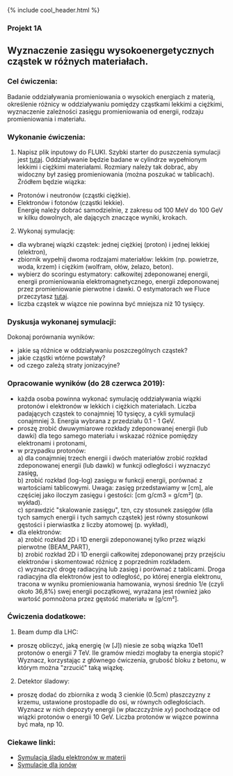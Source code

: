 {% include cool_header.html %}

### Projekt 1A
## Wyznaczenie zasięgu wysokoenergetycznych cząstek w różnych materiałach.
### Cel ćwiczenia:
Badanie oddziaływania promieniowania o wysokich energiach z materią, określenie różnicy w oddziaływaniu pomiędzy cząstkami lekkimi a ciężkimi, wyznaczenie zależności zasięgu promieniowania od energii, rodzaju promieniowania i materiału.

### Wykonanie ćwiczenia:
1. Napisz plik inputowy do FLUKI. Szybki starter do puszczenia symulacji jest [tutaj](https://agnieszkamucha.github.io/OPJzM/Start.html).
 Oddziaływanie będzie badane w cylindrze wypełnionym lekkimi i ciężkimi materiałami. Rozmiary należy tak dobrać, aby widoczny był zasięg promieniowania (można poszukać w tablicach). Źródłem będzie wiązka:
- Protonów i neutronów (cząstki ciężkie).
- Elektronów i fotonów (cząstki lekkie). <br>
Energię należy dobrać samodzielnie, z zakresu od 100 MeV do 100 GeV w kilku dowolnych, ale dających znaczące wyniki, krokach. 

2. Wykonaj symulację:
- dla wybranej wiązki cząstek: jednej ciężkiej (proton) i jednej lekkiej (elektron), 
- zbiornik wypełnij dwoma rodzajami materiałów: lekkim (np. powietrze, woda, krzem) i ciężkim (wolfram, ołów, żelazo, beton). 
- wybierz do scoringu estymatory: całkowitej zdeponowanej energii, energii promieniowania elektromagnetycznego, energii zdeponowanej przez promieniowanie pierwotne i dawki. O estymatorach we Fluce przeczytasz [tutaj](https://agnieszkamucha.github.io/OPJzM/Estymatory.html).
- liczba cząstek w wiązce nie powinna być mniejsza niż 10 tysięcy.

### Dyskusja wykonanej symulacji:
Dokonaj porównania wyników:
- jakie są różnice w oddziaływaniu poszczególnych cząstek? 
- jakie cząstki wtórne powstały?
- od czego zależą straty jonizacyjne?

### Opracowanie wyników (do 28 czerwca 2019):
- każda osoba powinna wykonać symulację oddziaływania wiązki protonów i elektronów w lekkich i ciężkich materiałach. Liczba padających cząstek to conajmniej 10 tysięcy, a cykli symulacji conajmniej 3. Energia wybrana z przedziału 0.1 - 1 GeV.
- proszę zrobić dwuwymiarowe rozkłady zdeponowanej energii (lub dawki) dla tego samego materiału i wskazać różnice pomiędzy elektronami i protonami, 
- w przypadku protonów: <br>
a) dla conajmniej trzech energii i dwóch materiałów zrobić rozkład zdeponowanej energii (lub dawki) w funkcji odległości i  wyznaczyć zasięg, <br>
b) zrobić rozkład (log-log) zasięgu w funkcji energii, porównać z wartościami tablicowymi. Uwaga: zasięg przedstawiamy w [cm], ale częściej jako iloczym zasięgu i gestości: [cm g/cm3 = g/cm²] (p. wykład). <br>
c) sprawdzić "skalowanie zasięgu", tzn, czy stosunek zasięgów (dla tych samych energii i tych samych cząstek) jest równy stosunkowi gęstości i pierwiastka z liczby atomowej (p. wykład), 
- dla elektronów: <br>
a) zrobić rozkład 2D i 1D energii zdeponowanej tylko przez wiązki pierwotne (BEAM_PART), <br>
b) zrobić rozkład 2D i 1D energii całkowitej zdeponowanej przy przejściu elektronów i skomentować różnicę z poprzednim rozkładem. <br>
c) wyznaczyć drogę radiacyjną lub zasięg i porównać z tablicami. Droga radiacyjna dla elektronów jest to odległość, po której energia elektronu, tracona w wyniku promieniowania hamowania, wynosi średnio 1/e (czyli około 36,8%) swej energii początkowej, wyrażana jest również jako wartość pomnożona przez gęstość materiału w [g/cm²]. 

### Ćwiczenia dodatkowe:
1. Beam dump dla LHC:
- proszę obliczyć, jaką energię (w [J]) niesie ze sobą wiązka 10e11 protonów o energii 7 TeV. Ile gramów miedzi mogłaby ta energia stopić? Wyznacz, korzystając z głównego ćwiczenia, grubość bloku z betonu, w którym można "zrzucić" taką wiązkę. 
2. Detektor śladowy:
- proszę dodać do zbiornika z wodą 3 cienkie (0.5cm) płaszczyzny z krzemu, ustawione prostopadle do osi, w równych odległościach. Wyznacz w nich depozyty energii (w płaczczyźnie _xy_) pochodzące od wiązki protonów o energii 10 GeV. Liczba protonów w wiązce powinna być mała, np 10.

### Ciekawe linki:
- [Symulacja śladu elektronów w materii](http://www.slac.stanford.edu/~rfc/egs/advtool.html)
- [Symulacje dla jonów](http://www.srim.org/#SRIM)
